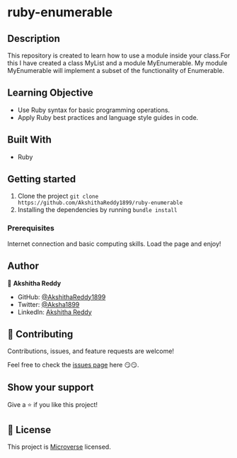 # ruby-enumerable

## Description

This repository is created to learn how to use a module inside your class.For this I have created a class MyList and a module MyEnumerable. My module MyEnumerable will implement a subset of the functionality of Enumerable.

## Learning Objective

- Use Ruby syntax for basic programming operations.
- Apply Ruby best practices and language style guides in code.

## Built With

- Ruby

## Getting started

1. Clone the project `git clone https://github.com/AkshithaReddy1899/ruby-enumerable`
2. Installing the dependencies by running `bundle install`


### Prerequisites

Internet connection and basic computing skills.
Load the page and enjoy!

## Author

👤 **Akshitha Reddy**

- GitHub: [@AkshithaReddy1899](https://github.com/AkshithaReddy1899)
- Twitter: [@Aksha1899](https://twitter.com/Aksha1899)
- LinkedIn: [Akshitha Reddy](https://www.linkedin.com/in/akshitha-reddy-716944198/)

## 🤝 Contributing

Contributions, issues, and feature requests are welcome!

Feel free to check the [issues page](https://github.com/AkshithaReddy1899/ruby-enumerable/issues) here 😏😏.

## Show your support

Give a ⭐️ if you like this project!

## 📝 License

This project is [Microverse](https://www.microverse.org/) licensed.
